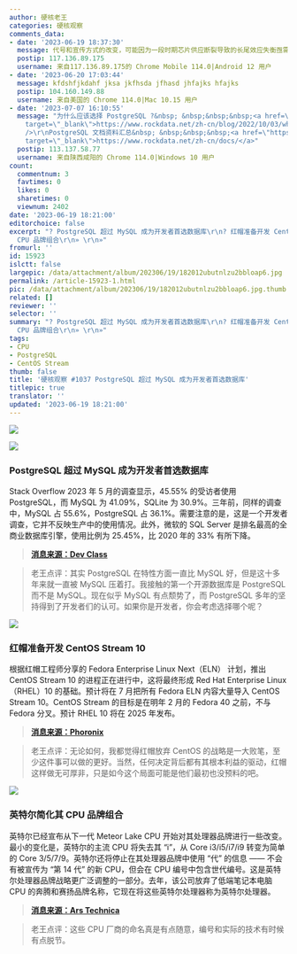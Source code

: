 ```yaml
---
author: 硬核老王
categories: 硬核观察
comments_data:
- date: '2023-06-19 18:37:30'
  message: 代号和宣传方式的改变，可能因为一段时期芯片供应断裂导致的长尾效应失衡亟需重建。
  postip: 117.136.89.175
  username: 来自117.136.89.175的 Chrome Mobile 114.0|Android 12 用户
- date: '2023-06-20 17:03:44'
  message: kfdshfjkdahf jksa jkfhsda jfhasd jhfajks hfajks
  postip: 104.160.149.88
  username: 来自美国的 Chrome 114.0|Mac 10.15 用户
- date: '2023-07-07 16:10:55'
  message: "为什么应该选择 PostgreSQL ?&nbsp; &nbsp;&nbsp;&nbsp;<a href=\"https://www.rockdata.net/zh-cn/blog/2022/10/03/why-postgres/\"
    target=\"_blank\">https://www.rockdata.net/zh-cn/blog/2022/10/03/why-postgres/</a><br
    />\r\nPostgreSQL 文档资料汇总&nbsp; &nbsp;&nbsp;&nbsp;<a href=\"https://www.rockdata.net/zh-cn/docs/\"
    target=\"_blank\">https://www.rockdata.net/zh-cn/docs/</a>"
  postip: 113.137.58.77
  username: 来自陕西咸阳的 Chrome 114.0|Windows 10 用户
count:
  commentnum: 3
  favtimes: 0
  likes: 0
  sharetimes: 0
  viewnum: 2402
date: '2023-06-19 18:21:00'
editorchoice: false
excerpt: "? PostgreSQL 超过 MySQL 成为开发者首选数据库\r\n? 红帽准备开发 CentOS Stream 10\r\n? 英特尔简化其
  CPU 品牌组合\r\n» \r\n»"
fromurl: ''
id: 15923
islctt: false
largepic: /data/attachment/album/202306/19/182012ubutnlzu2bbloap6.jpg
permalink: /article-15923-1.html
pic: /data/attachment/album/202306/19/182012ubutnlzu2bbloap6.jpg.thumb.jpg
related: []
reviewer: ''
selector: ''
summary: "? PostgreSQL 超过 MySQL 成为开发者首选数据库\r\n? 红帽准备开发 CentOS Stream 10\r\n? 英特尔简化其
  CPU 品牌组合\r\n» \r\n»"
tags:
- CPU
- PostgreSQL
- CentOS Stream
thumb: false
title: '硬核观察 #1037 PostgreSQL 超过 MySQL 成为开发者首选数据库'
titlepic: true
translator: ''
updated: '2023-06-19 18:21:00'
---
```


![](/data/attachment/album/202306/19/182012ubutnlzu2bbloap6.jpg)


![](/data/attachment/album/202306/19/182022vaooooealev286y6.jpg)


### PostgreSQL 超过 MySQL 成为开发者首选数据库


Stack Overflow 2023 年 5 月的调查显示，45.55% 的受访者使用 PostgreSQL，而 MySQL 为 41.09%，SQLite 为 30.9%。三年前，同样的调查中，MySQL 占 55.6%，PostgreSQL 占 36.1%。需要注意的是，这是一个开发者调查，它并不反映生产中的使用情况。此外，微软的 SQL Server 是排名最高的全商业数据库引擎，使用比例为 25.45%，比 2020 年的 33% 有所下降。



> 
> **[消息来源：Dev Class](https://devclass.com/2023/06/13/postgresql-now-top-developer-choice-ahead-of-mysql-according-to-massive-new-survey/)**
> 
> 
> 



> 
> 老王点评：其实 PostgreSQL 在特性方面一直比 MySQL 好，但是这十多年来就一直被 MySQL 压着打。我接触的第一个开源数据库是 PostgreSQL 而不是 MySQL。现在似乎 MySQL 有点颓势了，而 PostgreSQL 多年的坚持得到了开发者们的认可。如果你是开发者，你会考虑选择哪个呢？
> 
> 
> 


![](/data/attachment/album/202306/19/182038dqwywk3dm8zuakch.jpg)


### 红帽准备开发 CentOS Stream 10


根据红帽工程师分享的 Fedora Enterprise Linux Next（ELN） 计划，推出 CentOS Stream 10 的进程正在进行中，这将最终形成 Red Hat Enterprise Linux（RHEL）10 的基础。预计将在 7 月把所有 Fedora ELN 内容大量导入 CentOS Stream 10。CentOS Stream 的目标是在明年 2 月的 Fedora 40 之前，不与 Fedora 分叉。预计 RHEL 10 将在 2025 年发布。



> 
> **[消息来源：Phoronix](https://www.phoronix.com/news/CentOS-Stream-10-Start)**
> 
> 
> 



> 
> 老王点评：无论如何，我都觉得红帽放弃 CentOS 的战略是一大败笔，至少这件事可以做的更好。当然，任何决定背后都有其根本利益的驱动，红帽这样做无可厚非，只是如今这个局面可能是他们最初也没预料的吧。
> 
> 
> 


![](/data/attachment/album/202306/19/182053eybejq53v8ewgmfy.jpg)


### 英特尔简化其 CPU 品牌组合


英特尔已经宣布从下一代 Meteor Lake CPU 开始对其处理器品牌进行一些改变。最小的变化是，英特尔的主流 CPU 将失去其 “i”，从 Core i3/i5/i7/i9 转变为简单的 Core 3/5/7/9。英特尔还将停止在其处理器品牌中使用 “代” 的信息 —— 不会有被宣传为 “第 14 代” 的新 CPU，但会在 CPU 编号中包含世代编号。这是英特尔处理器品牌战略更广泛调整的一部分。去年，该公司放弃了低端笔记本电脑 CPU 的奔腾和赛扬品牌名称，它现在将这些英特尔处理器称为英特尔处理器。



> 
> **[消息来源：Ars Technica](https://arstechnica.com/gadgets/2023/06/next-gen-core-and-core-ultra-cpus-lose-an-i-as-intel-shuffles-its-branding/)**
> 
> 
> 



> 
> 老王点评：这些 CPU 厂商的命名真是有点随意，编号和实际的技术有时候有点脱节。
> 
> 
>
